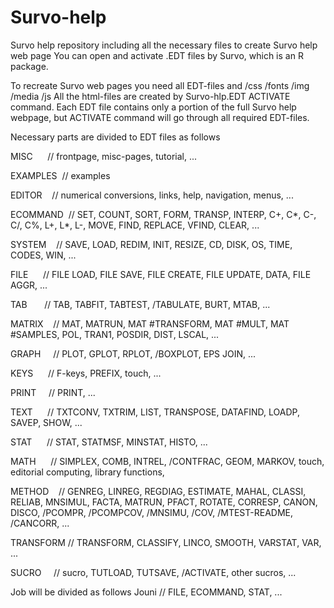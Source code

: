 # Survo-help
Survo help repository including all the necessary files to create Survo help web page
You can open and activate .EDT files by Survo, which is an R package. 

To recreate Survo web pages you need all EDT-files and /css /fonts /img /media /js
All the html-files are created by Survo-hlp.EDT ACTIVATE command. Each EDT file contains 
only a portion of the full Survo help webpage, but ACTIVATE command will go through all 
required EDT-files.

Necessary parts are divided to EDT files as follows

MISC      // frontpage, misc-pages, tutorial, ...

EXAMPLES  // examples

EDITOR    // numerical conversions, links, help, navigation, menus, ...

ECOMMAND  // SET, COUNT, SORT, FORM, TRANSP, INTERP, C+, C*, C-, C/, C%, L+, L*, L-, MOVE, FIND, REPLACE, VFIND, CLEAR, ...

SYSTEM    // SAVE, LOAD, REDIM, INIT, RESIZE, CD, DISK, OS, TIME, CODES, WIN, ...

FILE      // FILE LOAD, FILE SAVE, FILE CREATE, FILE UPDATE, DATA, FILE AGGR, ...

TAB       // TAB, TABFIT, TABTEST, /TABULATE, BURT, MTAB, ...

MATRIX    // MAT, MATRUN, MAT #TRANSFORM, MAT #MULT, MAT #SAMPLES, POL, TRAN1, POSDIR, DIST, LSCAL, ...

GRAPH     // PLOT, GPLOT, RPLOT, /BOXPLOT, EPS JOIN, ...

KEYS      // F-keys, PREFIX, touch, ...

PRINT     // PRINT, ...

TEXT      // TXTCONV, TXTRIM, LIST, TRANSPOSE, DATAFIND, LOADP, SAVEP, SHOW, ...

STAT      // STAT, STATMSF, MINSTAT, HISTO, ...

MATH      // SIMPLEX, COMB, INTREL, /CONTFRAC, GEOM, MARKOV, touch, editorial computing, library functions,

METHOD    // GENREG, LINREG, REGDIAG, ESTIMATE, MAHAL, CLASSI, RELIAB, MNSIMUL, FACTA, MATRUN, PFACT, ROTATE, CORRESP, CANON, DISCO, /PCOMPR, /PCOMPCOV, /MNSIMU, /COV, /MTEST-README, /CANCORR, ...

TRANSFORM // TRANSFORM, CLASSIFY, LINCO, SMOOTH, VARSTAT, VAR, ...

SUCRO     // sucro, TUTLOAD, TUTSAVE, /ACTIVATE, other sucros, ...

Job will be divided as follows
Jouni     // FILE, ECOMMAND, STAT, 
...


